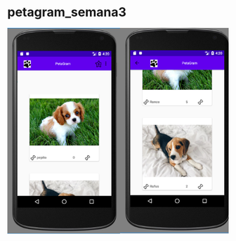 # petagram_semana3

<img src="https://raw.githubusercontent.com/JulioPiriz/petagram_semana3/main/petagram%20sem%203.png" />
